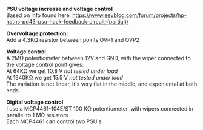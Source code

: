 **PSU voltage increase and voltage control**  
Based on info found here: https://www.eevblog.com/forum/projects/hp-hstns-pd43-psu-hack-feedback-circuit-(partial)/  

**Overvoltage protection:**  
Add a 4.3KΩ resistor between points OVP1 and OVP2

**Voltage control**  
A 2MΩ potentiometer between 12V and GND, with the wiper connected to the voltage control point gives:  
At 64KΩ we get 10.8 V _not tested under load_  
At 1940KΩ we get 15.5 V  _not tested under load_  
The variation is not linear, it's very flat in the middle, and exponiental at both ends

**Digital voltage control**  
I use a MCP4461-104E/ST 100 KΩ potentiometer, with wipers connected in parallel to 1 MΩ resistors  
Each MCP4461 can control two PSU's
